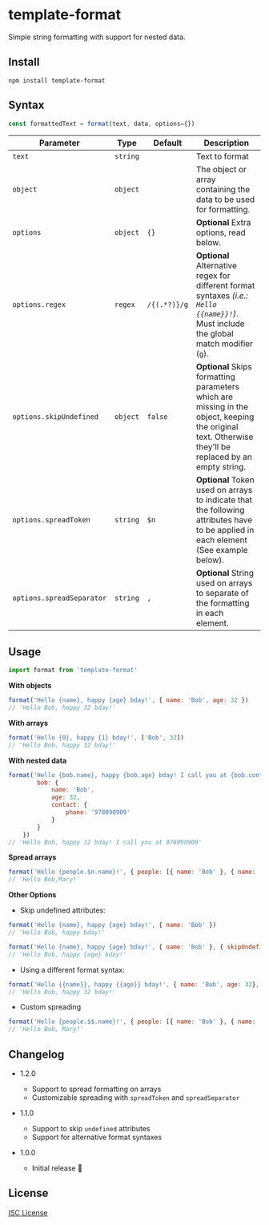 # template-format

Simple string formatting with support for nested data.

## Install

    npm install template-format

## Syntax

```js
const formattedText = format(text, data, options={})
```

Parameter                     | Type       | Default       | Description
---                           | ---        | ---           | ---
`text`                        | `string`   |               | Text to format
`object`                      | `object`   |               | The object or array containing the data to be used for formatting.
`options`                     | `object`   | `{}`          | **Optional** Extra options, read below.
`options.regex`               | `regex`   | `/{(.*?)}/g`   | **Optional** Alternative regex for different format syntaxes *(i.e.: `Hello {{name}}!`)*. Must include the global match modifier (`g`).
`options.skipUndefined`       | `object`   | `false`       | **Optional** Skips formatting parameters which are missing in the object, keeping the original text. Otherwise they'll be replaced by an empty string.
`options.spreadToken`         | `string`   | `$n`          | **Optional** Token used on arrays to indicate that the following attributes have to be applied in each element (See example below).
`options.spreadSeparator`     | `string`   | `,`           | **Optional** String used on arrays to separate of the formatting in each element.

## Usage

```js
import format from 'template-format'
```

**With objects**

```js
format('Hello {name}, happy {age} bday!', { name: 'Bob', age: 32 })
// 'Hello Bob, happy 32 bday!'
```

**With arrays**

```js
format('Hello {0}, happy {1} bday!', ['Bob', 32])
// 'Hello Bob, happy 32 bday!'
```

**With nested data**

```js
format('Hello {bob.name}, happy {bob.age} bday! I call you at {bob.contact.phone}', {
        bob: {
            name: 'Bob', 
            age: 32, 
            contact: {
                phone: '978090909'
            }
        }
    })
// 'Hello Bob, happy 32 bday! I call you at 978090909'
```

**Spread arrays**

```js
format('Hello {people.$n.name}!', { people: [{ name: 'Bob' }, { name: 'Mary' }] })
// 'Hello Bob,Mary!'
```

**Other Options**

* Skip undefined attributes:

```js
format('Hello {name}, happy {age} bday!', { name: 'Bob' })
// 'Hello Bob, happy bday!'
```

```js
format('Hello {name}, happy {age} bday!', { name: 'Bob' }, { skipUndefined: true })
// 'Hello Bob, happy {age} bday!'
```

* Using a different format syntax:

```js
format('Hello {{name}}, happy {{age}} bday!', { name: 'Bob', age: 32}, { regex: /{{(.*?)}}/g })
// 'Hello Bob, happy 32 bday!'
```

* Custom spreading

```js
format('Hello {people.$$.name}!', { people: [{ name: 'Bob' }, { name: 'Mary' }] }, { spreadToken: '$$', spreadSeparator: ', ' })
// 'Hello Bob, Mary!'
```

## Changelog

* 1.2.0
    * Support to spread formatting on arrays
    * Customizable spreading with `spreadToken` and `spreadSeparator`

* 1.1.0
    * Support to skip `undefined` attributes
    * Support for alternative format syntaxes

* 1.0.0 
    * Initial release :tada:

## License

[ISC License](http://opensource.org/licenses/ISC)
